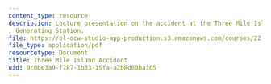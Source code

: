 ```yaml
---
content_type: resource
description: Lecture presentation on the accident at the Three Mile Island Nuclear
  Generating Station.
file: https://ol-ocw-studio-app-production.s3.amazonaws.com/courses/22-091-nuclear-reactor-safety-spring-2008/0c0be3a9f7871b3315faa2b8d60ba105_MIT22_091S08_lec19.pdf
file_type: application/pdf
resourcetype: Document
title: Three Mile Island Accident
uid: 0c0be3a9-f787-1b33-15fa-a2b8d60ba105
---
```

